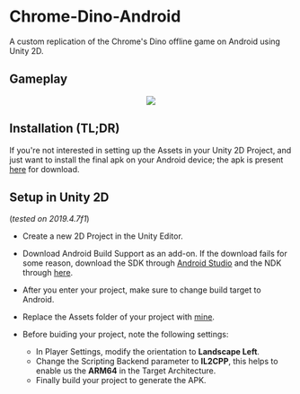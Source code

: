 # Chrome-Dino-Android
A custom replication of the Chrome's Dino offline game on Android using Unity 2D.

## Gameplay

<p align="center">
  <img src="https://user-images.githubusercontent.com/45683974/93633701-01352380-fa0d-11ea-81cd-cb13e98daa88.gif"> 
</p>


## Installation (TL;DR)

If you're not interested in setting up the Assets in your Unity 2D Project, and just want to install the final apk on your Android device; the apk is present [here](https://github.com/leander-dsouza/Chrome-Dino-Android/raw/master/Google's%20Dinosaur/Build/Google's%20T-Rex.apk) for download.


## Setup in Unity 2D
(*tested on 2019.4.7f1*)

* Create a new 2D Project in the Unity Editor.
* Download Android Build Support as an add-on. If the download fails for some reason, download the SDK through [Android Studio](https://developer.android.com/studio/?gclid=Cj0KCQjwtZH7BRDzARIsAGjbK2YdCD80R12alROYyLURJUPHTxilCAwvNl5kqhTIyLfT0psg6MHk1Z8aAiHeEALw_wcB&gclsrc=aw.ds) and the NDK through [here](https://dl.google.com/android/repository/android-ndk-r19-windows-x86_64.zip).
* After you enter your project, make sure to change build target to Android.
* Replace the Assets folder of your project with [mine](https://github.com/leander-dsouza/Chrome-Dino-Android/tree/master/Google's%20Dinosaur/Assets).
* Before buiding your project, note the following settings:
     
    * In Player Settings, modify the orientation to **Landscape Left**.
    * Change the Scripting Backend parameter to **IL2CPP**, this helps to enable us the **ARM64** in the Target Architecture.
    * Finally build your project to generate the APK.
